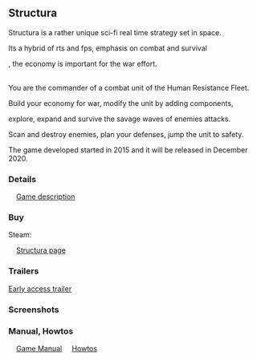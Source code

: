 ## Structura

Structura is a rather unique sci-fi real time strategy set in space.

Its a hybrid of rts and fps, emphasis on combat and survival

, the economy is important for the war effort.
<br><br>

You are the commander of a combat unit of the Human Resistance Fleet.

Build your economy for war, modify the unit by adding components,

explore, expand and survive the savage waves of enemies attacks.

Scan and destroy enemies, plan your defenses, jump the unit to safety.

The game developed started in 2015 and it will be released in December 2020.

### Details

&nbsp;&nbsp;&nbsp;&nbsp;[Game description](https://greengolem.github.io/StructuraDescription)

### Buy

Steam:

&nbsp;&nbsp;&nbsp;&nbsp;[Structura page](https://store.steampowered.com/app/1422980/Structura/)

### Trailers

[Early access trailer](https://www.youtube.com/watch?v=JTso0rOedjA&t=12s)

### Screenshots

### Manual, Howtos

&nbsp;&nbsp;&nbsp;&nbsp;[Game Manual](https://greengolem.github.io/StructuraManual)
&nbsp;&nbsp;&nbsp;&nbsp;[Howtos](https://greengolem.github.io/StructuraHowtos)

